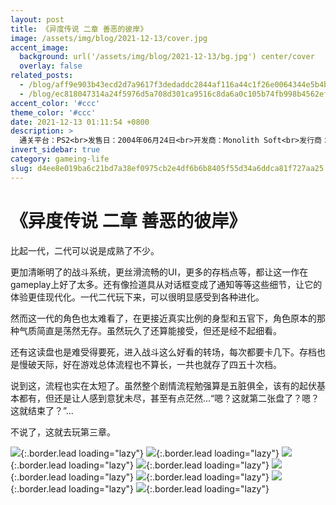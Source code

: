 ```yaml
---
layout: post
title: 《异度传说 二章 善恶的彼岸》
image: /assets/img/blog/2021-12-13/cover.jpg
accent_image: 
  background: url('/assets/img/blog/2021-12-13/bg.jpg') center/cover
  overlay: false
related_posts:
  - /blog/aff9e903b43ecd2d7a9617f3dedaddc2844af116a44c1f26e0064344e5b4beb6/
  - /blog/ec818047314a24f5976d5a708d301ca9516c8da6a0c105b74fb998b4562efbda/
accent_color: '#ccc'
theme_color: '#ccc'
date: 2021-12-13 01:11:54 +0800
description: >
  通关平台：PS2<br>发售日：2004年06月24日<br>开发商：Monolith Soft<br>发行商：南梦宫<br>个人评分：79
invert_sidebar: true
category: gameing-life
slug: d4ee8e019ba6c21bd7a38ef0975cb2e4df6b6b8405f55d34a6ddca81f727aa25
---
```


# 《异度传说 二章 善恶的彼岸》

比起一代，二代可以说是成熟了不少。

更加清晰明了的战斗系统，更丝滑流畅的UI，更多的存档点等，都让这一作在gameplay上好了太多。还有像捡道具从对话框变成了通知等等这些细节，让它的体验更佳现代化。一代二代玩下来，可以很明显感受到各种进化。

然而这一代的角色也太难看了，在更接近真实比例的身型和五官下，角色原本的那种气质简直是荡然无存。虽然玩久了还算能接受，但还是经不起细看。

还有这读盘也是难受得要死，进入战斗这么好看的转场，每次都要卡几下。存档也是慢破天际，好在游戏总体流程也不算长，一共也就存了四五十次档。

说到这，流程也实在太短了。虽然整个剧情流程勉强算是五脏俱全，该有的起伏基本都有，但还是让人感到意犹未尽，甚至有点茫然...“嗯？这就第二张盘了？嗯？这就结束了？”...

不说了，这就去玩第三章。

![](/assets/img/blog/2021-12-13/1.jpg){:.border.lead loading="lazy"}
![](/assets/img/blog/2021-12-13/2.jpg){:.border.lead loading="lazy"}
![](/assets/img/blog/2021-12-13/3.jpg){:.border.lead loading="lazy"}
![](/assets/img/blog/2021-12-13/4.jpg){:.border.lead loading="lazy"}
![](/assets/img/blog/2021-12-13/5.jpg){:.border.lead loading="lazy"}
![](/assets/img/blog/2021-12-13/6.jpg){:.border.lead loading="lazy"}
![](/assets/img/blog/2021-12-13/7.jpg){:.border.lead loading="lazy"}
![](/assets/img/blog/2021-12-13/8.jpg){:.border.lead loading="lazy"}

